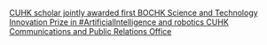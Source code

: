 [CUHK scholar jointly awarded first BOCHK Science and Technology Innovation Prize in #ArtificialIntelligence and robotics   CUHK Communications and Public Relations Office](https://qi.tc/qi/110317)